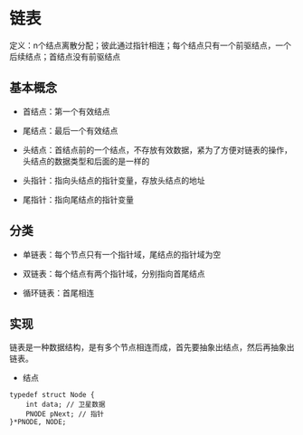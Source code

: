 # 链表
定义：n个结点离散分配；彼此通过指针相连；每个结点只有一个前驱结点，一个后续结点；首结点没有前驱结点

## 基本概念
- 首结点：第一个有效结点

- 尾结点：最后一个有效结点

- 头结点：首结点前的一个结点，不存放有效数据，紧为了方便对链表的操作，头结点的数据类型和后面的是一样的

- 头指针：指向头结点的指针变量，存放头结点的地址

- 尾指针：指向尾结点的指针变量

## 分类
- 单链表：每个节点只有一个指针域，尾结点的指针域为空

- 双链表：每个结点有两个指针域，分别指向首尾结点

- 循环链表：首尾相连

## 实现
链表是一种数据结构，是有多个节点相连而成，首先要抽象出结点，然后再抽象出链表。

- 结点

```
typedef struct Node {
	int data; // 卫星数据
	PNODE pNext; // 指针
}*PNODE, NODE;
```
